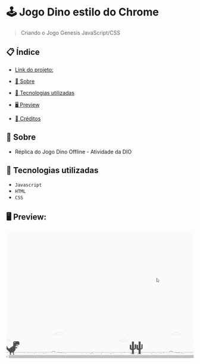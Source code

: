 # 🕹 Jogo Dino estilo do Chrome
> Criando o Jogo Genesis JavaScript/CSS


## 📋 Índice
- [Link do projeto:](https://finandolopes.github.io/Jogo-Dino-Offline/)

- [📖 Sobre](#-Sobre)
- [🚀 Tecnologias utilizadas](#-Tecnologias-utilizadas)
- [🖥 Preview](#-Preview)
- [📌 Créditos](#-Créditos)

## 📖 Sobre
 - Réplica do Jogo Dino Offline - Atividade da DIO

## 🚀 Tecnologias utilizadas
- `Javascript`
- `HTML`
- `CSS`

## 🖥 Preview:


<p align="center">
  <img src="screenshot.png" title="screenshot" alt="screenshot do jogo">
</p>


   














